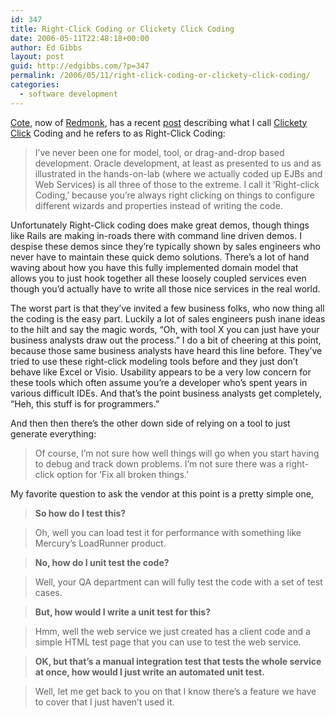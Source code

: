 ```yaml
---
id: 347
title: Right-Click Coding or Clickety Click Coding
date: 2006-05-11T22:48:18+00:00
author: Ed Gibbs
layout: post
guid: http://edgibbs.com/?p=347
permalink: /2006/05/11/right-click-coding-or-clickety-click-coding/
categories:
  - software development
---
```

[Cote](http://www.redmonk.com/cote/), now of [Redmonk](http://www.redmonk.com/), has a recent [post](http://www.redmonk.com/cote/archives/2006/05/oracle_develope.html) describing what I call [Clickety Click](http://edgibbs.com/2006/03/17/are-there-any-jsf-best-practices/) Coding and he refers to as Right-Click Coding:

> I&#8217;ve never been one for model, tool, or drag-and-drop based development. Oracle development, at least as presented to us and as illustrated in the hands-on-lab (where we actually coded up EJBs and Web Services) is all three of those to the extreme. I call it &#8216;Right-click Coding,&#8217; because you&#8217;re always right clicking on things to configure different wizards and properties instead of writing the code.

Unfortunately Right-Click coding does make great demos, though things like Rails are making in-roads there with command line driven demos. I despise these demos since they&#8217;re typically shown by sales engineers who never have to maintain these quick demo solutions. There&#8217;s a lot of hand waving about how you have this fully implemented domain model that allows you to just hook together all these loosely coupled services even though you&#8217;d actually have to write all those nice services in the real world.

The worst part is that they&#8217;ve invited a few business folks, who now thing all the coding is the easy part. Luckily a lot of sales engineers push inane ideas to the hilt and say the magic words, &#8220;Oh, with tool X you can just have your business analysts draw out the process.&#8221; I do a bit of cheering at this point, because those same business analysts have heard this line before. They&#8217;ve tried to use these right-click modeling tools before and they just don&#8217;t behave like Excel or Visio. Usability appears to be a very low concern for these tools which often assume you&#8217;re a developer who&#8217;s spent years in various difficult IDEs. And that&#8217;s the point business analysts get completely, &#8220;Heh, this stuff is for programmers.&#8221;

And then then there&#8217;s the other down side of relying on a tool to just generate everything:

> Of course, I&#8217;m not sure how well things will go when you start having to debug and track down problems. I&#8217;m not sure there was a right-click option for &#8216;Fix all broken things.&#8217;

My favorite question to ask the vendor at this point is a pretty simple one, 

> **So how do I test this?**
  
> Oh, well you can load test it for performance with something like Mercury&#8217;s LoadRunner product.
  
> **No, how do I unit test the code?**
  
> Well, your QA department can will fully test the code with a set of test cases.
  
> **But, how would I write a unit test for this?**
  
> Hmm, well the web service we just created has a client code and a simple HTML test page that you can use to test the web service.
  
> **OK, but that&#8217;s a manual integration test that tests the whole service at once, how would I just write an automated unit test.**
  
> Well, let me get back to you on that I know there&#8217;s a feature we have to cover that I just haven&#8217;t used it.